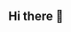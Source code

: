 ## Hi there 👋
<!-- # [Michael Kokonu]

## 👋 About Me
Software Developer | [Your Primary Technology Stack]
Passionate about solving complex problems through innovative technology solutions.

## 🚀 Skills
- Languages: 
- Frameworks: 
- Tools: 
- Technologies:

## 🔥 Featured Projects
1. [Project Name]
   - Brief description
   - Technologies
   - Key achievements

2. [Project Name]
   - Brief description
   - Technologies
   - Key achievements

## 📊 GitHub Stats
![GitHub Stats](https://github-readme-stats.vercel.app/api?username=mysomDeGeneral)
![Streak Stats](https://github-readme-streak-stats.herokuapp.com/?user=mysomDeGeneral)

## 📫 Connect with Me
- LinkedIn: 
- Email: 
- Personal Website:
- -->

<!--
**mysomDeGeneral/mysomDeGeneral** is a ✨ _special_ ✨ repository because its `README.md` (this file) appears on your GitHub profile.

Here are some ideas to get you started:

- 🔭 I’m currently working on ...
- 🌱 I’m currently learning ...
- 👯 I’m looking to collaborate on ...
- 🤔 I’m looking for help with ...
- 💬 Ask me about ...
- 📫 How to reach me: ...
- 😄 Pronouns: ...
- ⚡ Fun fact: ...
-->

